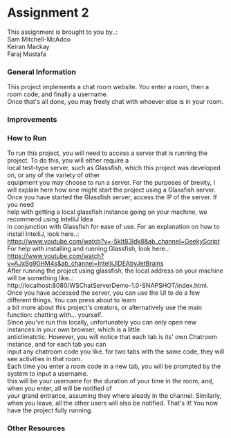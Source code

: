# Assignment 2
This assignment is brought to you by..: <br>
Sam Mitchell-McAdoo <br>
Keiran Mackay <br>
Faraj Mustafa <br>

### General Information
This project implements a chat room website. You enter a room, then a room code, and finally a username. <br> Once that's all done, you may freely chat with whoever else is in your room. 

### Improvements

### How to Run
To run this project, you will need to access a server that is running the project. To do this, you will either require a <br> local test-type server, such as Glassfish, which this project was developed on, or any of the variety of other <br> equipment you may choose to run a server. For the purposes of brevity, 
I will explain here how one might start the project using a Glassfish server. Once you have started the Glassfish server, access the IP of the server. If you need <br> help with getting a local glassfish instance going on your machine, we recommend using IntelliJ Idea <br> in conjunction with Glassfish for ease of use. For an explanation on how to install IntelliJ, look here..: <br>https://www.youtube.com/watch?v=-5kIt83ldk8&ab_channel=GeekyScript <br> For help with installing and running Glassfish, look here..: <br>https://www.youtube.com/watch?v=AJxBg90HM4s&ab_channel=IntelliJIDEAbyJetBrains  <br> After running the project using glassfish, the local address on your machine will be something like..: <br> http://localhost:8080/WSChatServerDemo-1.0-SNAPSHOT/index.html. <br>
Once you have accessed the server, you can use the UI to do a few different things. You can press about to learn <br> a bit more about this project's creators, or alternatively use the main function:
chatting with... yourself. <br>
Since you've run this locally, unfortunately you can only open new instances in your own browser, which is a little <br> anticlimatctic. However, you will notice that each tab is its' own Chatroom instance, and for each tab you can <br> input any chatroom code you like. for two tabs with the same code, they will see activities in that room. <br>
Each time you enter a room code in a new tab, you will be prompted by the system to input a username. <br>
this will be your username for the duration of your time in the room, and, when you enter, all will be notified of <br> your grand entrance, assuming they where aleady in the channel.
Similarly, when you leave, all the other users will also be notified. That's it! You now have the project fully running.

### Other Resources


